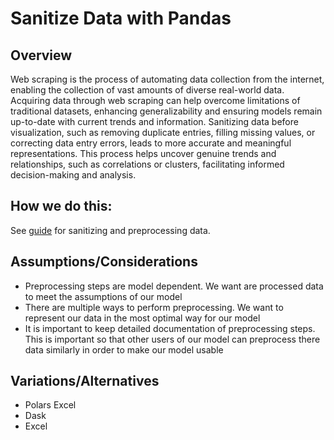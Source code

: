 # Sanitize Data with Pandas

## Overview

Web scraping is the process of automating data collection from the internet, enabling the collection of vast amounts of diverse real-world data. Acquiring data through web scraping can help overcome limitations of traditional datasets, enhancing generalizability and ensuring models remain up-to-date with current trends and information.
Sanitizing data before visualization, such as removing duplicate entries, filling missing values, or correcting data entry errors, leads to more accurate and meaningful representations. This process helps uncover genuine trends and relationships, such as correlations or clusters, facilitating informed decision-making and analysis.

## How we do this:

See [guide](https://github.com/CodesmithLLC/dsml-modeling-guide/tree/main/preprocessing) for sanitizing and preprocessing data.

## Assumptions/Considerations

- Preprocessing steps are model dependent. We want are processed data to meet the assumptions of our model
- There are multiple ways to perform preprocessing. We want to represent our data in the most optimal way for our model
- It is important to keep detailed documentation of preprocessing steps. This is important so that other users of our model can preprocess there data similarly in order to make our model usable

## Variations/Alternatives

- Polars Excel
- Dask
- Excel
